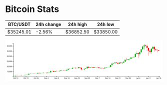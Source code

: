 # Bitcoin Stats

BTC/USDT|24h change|24h high|24h low|
|---|---|---|---|
|$35245.01|-2.56%|$36852.50|$33850.00|

<img src="./chart.svg">
